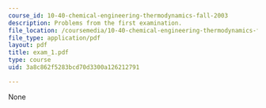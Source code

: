 ```yaml
---
course_id: 10-40-chemical-engineering-thermodynamics-fall-2003
description: Problems from the first examination.
file_location: /coursemedia/10-40-chemical-engineering-thermodynamics-fall-2003/3a8c862f5283bcd70d3300a126212791_exam_1.pdf
file_type: application/pdf
layout: pdf
title: exam_1.pdf
type: course
uid: 3a8c862f5283bcd70d3300a126212791

---
```

None